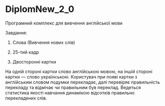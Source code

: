 DiplomNew_2_0
=============

Програмний комплекс для вивчення англійської мови

Завдання: 

1) Слова (Вивчення нових слів)

2) 25-тий кадр

3) Двосторонні картки

На одній стороні картки слово англійською мовою, на іншій стороні картки — слово українською. 
Користувач при появі картки з англійським словом подумки перекладає, далі перевіряє правильність 
перекладу та відмічає чи правильним був переклад. Ведеться статистика якості навчання динамікою відсотків правильно перекладених слів.

